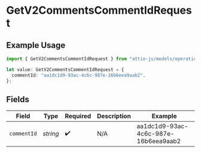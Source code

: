 # GetV2CommentsCommentIdRequest

## Example Usage

```typescript
import { GetV2CommentsCommentIdRequest } from "attio-js/models/operations";

let value: GetV2CommentsCommentIdRequest = {
  commentId: "aa1dc1d9-93ac-4c6c-987e-16b6eea9aab2",
};
```

## Fields

| Field                                | Type                                 | Required                             | Description                          | Example                              |
| ------------------------------------ | ------------------------------------ | ------------------------------------ | ------------------------------------ | ------------------------------------ |
| `commentId`                          | *string*                             | :heavy_check_mark:                   | N/A                                  | aa1dc1d9-93ac-4c6c-987e-16b6eea9aab2 |
